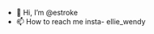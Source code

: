 - 👋 Hi, I’m @estroke
- 📫 How to reach me insta- ellie_wendy

<!---
estroke/estroke is a ✨ special ✨ repository because its `README.md` (this file) appears on your GitHub profile.
You can click the Preview link to take a look at your changes.
--->
